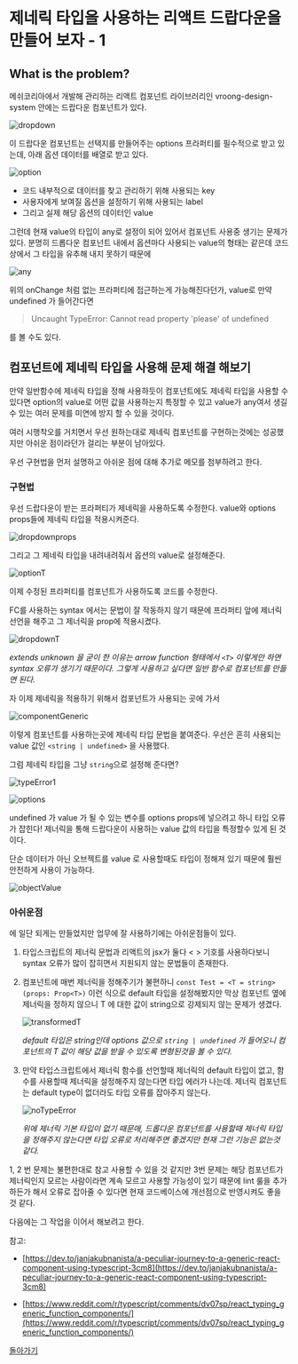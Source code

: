 # 제네릭 타입을 사용하는 리액트 드랍다운을 만들어 보자 - 1

## What is the problem?

메쉬코리아에서 개발해 관리하는 리액트 컴포넌트 라이브러리인 vroong-design-system 안에는
드랍다운 컴포넌트가 있다.

![dropdown](./dropdown.png)

이 드랍다운 컴포넌트는 선택지를 만들어주는 options 프라퍼티를 필수적으로 받고 있는데,
아래 옵션 데이터를 배열로 받고 있다.

![option](./option.png)

- 코드 내부적으로 데이터를 찾고 관리하기 위해 사용되는 key
- 사용자에게 보여질 옵션을 설정하기 위해 사용되는 label
- 그리고 실제 해당 옵션의 데이터인 value

그런데 현재 value의 타입이 any로 설정이 되어 있어서 컴포넌트 사용중 생기는 문제가 있다.
분명히 드롭다운 컴포넌트 내에서 옵션마다 사용되는 value의 형태는 같은데 코드 상에서 그 타입을 유추해 내지 못하기 때문에

![any](./any.png)

위의 onChange 처럼 없는 프라퍼티에 접근하는게 가능해진다던가, value로 만약 undefined 가 들어간다면

> Uncaught TypeError: Cannot read property 'please' of undefined

를 볼 수도 있다.

## 컴포넌트에 제네릭 타입을 사용해 문제 해결 해보기

만약 일반함수에 제네릭 타입을 정해 사용하듯이 컴포넌트에도 제네릭 타입을 사용할 수 있다면 option의 value로 어떤 값을 사용하는지 특정할 수 있고
value가 any여서 생길 수 있는 여러 문제를 미연에 방지 할 수 있을 것이다.

여러 시행착오를 거치면서 우선 원하는대로 제네릭 컴포넌트를 구현하는것에는 성공했지만 아쉬운 점이라던가 걸리는 부분이 남아있다.

우선 구현법을 먼저 설명하고 아쉬운 점에 대해 추가로 메모를 첨부하려고 한다.

### 구현법

우선 드랍다운이 받는 프라퍼티가 제네릭을 사용하도록 수정한다.
value와 options props들에 제네릭 타입을 적용시켜준다.

![dropdownprops](./dropdownprops.png)

그리고 그 제네릭 타입을 내려내려줘서 옵션의 value로 설정해준다.

![optionT](./optionT.png)

이제 수정된 프라퍼티를 컴포넌트가 사용하도록 코드를 수정한다.

FC를 사용하는 syntax 에서는 문법이 잘 작동하지 않기 때문에 프라퍼티 앞에 제너릭 선언을 해주고 그 제너릭을 prop에 적용시켰다.

![dropdownT](./dropdownT.png)

_extends unknown 을 굳이 한 이유는 arrow function 형태에서 `<T>` 이렇게만 하면 syntax 오류가 생기기 때문이다. 그렇게 사용하고 싶다면 일반 함수로 컴포넌트를 만들면 된다._

자 이제 제네릭을 적용하기 위해서 컴포넌트가 사용되는 곳에 가서

![componentGeneric](./componentGeneric.png)

이렇게 컴포넌트를 사용하는곳에 제네릭 타입 문법을 붙여준다. 우선은 흔히 사용되는 value 값인 `<string | undefined>` 을 사용했다.

그럼 제네릭 타입을 그냥 `string`으로 설정해 준다면?

![typeError1](./typeError1.png)

![options](./options.png)

undefined 가 value 가 될 수 있는 변수를 options props에 넣으려고 하니 타입 오류가 잡힌다! 제너릭을 통해 드랍다운이 사용하는 value 값의 타입을 특정할수 있게 된 것이다.

단순 데이터가 아닌 오브젝트를 value 로 사용할때도 타입이 정해져 있기 때문에 훨씬 안전하게 사용이 가능하다.

![objectValue](./objectValue.png)

### 아쉬운점

에 일단 되게는 만들었지만 업무에 잘 사용하기에는 아쉬운점들이 있다.

1. 타입스크립트의 제너릭 문법과 리액트의 jsx가 둘다 < > 기호를 사용하다보니 syntax 오류가 많이 잡히면서 지원되지 않는 문법들이 존재한다.

2. 컴포넌트에 매번 제너릭을 정해주기가 불편하니 `const Test = <T = string>(props: Prop<T>)` 이런 식으로 default 타입을 설정해봤지만 막상 컴포넌트 옆에 제너릭을 정하지 않으니 T 에 대한 값이 string으로 강제되지 않는 문제가 생겼다.

   ![transformedT](./transformedT.png)

   _default 타입은 string인데 options 값으로 `string | undefined` 가 들어오니 컴포넌트의 T 값이 해당 값을 받을 수 있도록 변형된것을 볼 수 있다._

3. 만약 타입스크립트에서 제너릭 함수를 선언할때 제너릭의 default 타입이 없고, 함수를 사용할때 제너릭을 설정해주지 않는다면 타입 에러가 나는데. 제너릭 컴포넌트는 default type이 없더라도 타입 오류를 잡아주지 않는다.

   ![noTypeError](./noTypeError.png)

   _위에 제너릭 기본 타입이 없기 때문애, 드롭다운 컴포넌트를 사용할때 제너릭 타입을 정해주지 않는다면 타입 오류로 처리해주면 좋겠지만 현재 그런 기능은 없는것 같다._

1, 2 번 문제는 불편한대로 참고 사용할 수 있을 것 같지만 3번 문제는 해당 컴포넌트가 제너릭인지 모르는 사람이라면 계속 모르고 사용할 가능성이 있기 때문에 lint 룰을 추가하든가 해서 오류로 잡아줄 수 있다면 현재 코드베이스에 개선점으로 반영시켜도 좋을 것 같다.

다음에는 그 작업을 이어서 해보려고 한다.

참고:

- [https://dev.to/janjakubnanista/a-peculiar-journey-to-a-generic-react-component-using-typescript-3cm8](https://dev.to/janjakubnanista/a-peculiar-journey-to-a-generic-react-component-using-typescript-3cm8)

- [https://www.reddit.com/r/typescript/comments/dv07sp/react_typing_generic_function_components/](https://www.reddit.com/r/typescript/comments/dv07sp/react_typing_generic_function_components/)

[돌아가기](/README.md)
